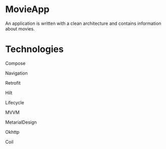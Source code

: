 # MovieApp

An application is written with a clean architecture and contains information about movies.

# Technologies

Compose

Navigation

Retrofit

Hilt

Lifecycle

MVVM

MetarialDesign

Okhttp

Coil
